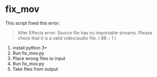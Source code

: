 # fix_mov
This script fixed this error:

>After Effects error: Source file has no importable streams. Please check that it is a valid video/audio file. ( 86 :: 1 )

1. install python 3+
2. Run fix_mov.py
3. Place wrong files to input
4. Run fix_mov.py
5. Take files from output
